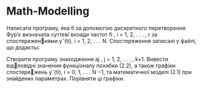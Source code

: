# Math-Modelling
Написати програму, яка б за допомогою дискретного перетворення
Фур’є визначала суттєвi вклади частот fi
, i = 1, 2, . . . , r за спостереженнями yˆ(ti), i = 1, 2, . . . N. Спостереження записанi у файлi, що додаєтьс  


Створити програму знаходження aj
, j = 1, 2, . . . , k+1. Вивести вiдповiднi значення функцiоналу похибки (2.2), а також графiки спостережень yˆ(ti), i = 0, 1, . . . N −1, та математичної моделi (2.1) при знайдених
параметрах. Порiвняти цi графiки.
